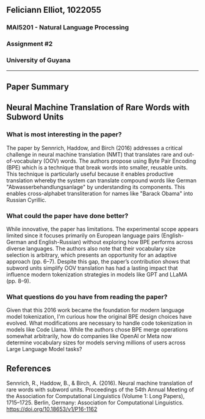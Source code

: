 ## Feliciann Elliot, 1022055
### MAI5201 - Natural Language Processing
### Assignment #2
### University of Guyana
---

## Paper Summary

## Neural Machine Translation of Rare Words with Subword Units


### What is most interesting in the paper?
The paper by Sennrich, Haddow, and Birch (2016) addresses a critical challenge in neural machine translation (NMT) that translates rare and out-of-vocabulary (OOV) words. The authors propose using Byte Pair Encoding (BPE) which is a technique that break words into smaller, reusable units. This technique is particularly useful because it enables productive translation whereby the system can translate compound words like German "Abwasserbehandlungsanlage" by understanding its components. This enables cross-alphabet transliteration for names like "Barack Obama" into Russian Cyrillic.

### What could the paper have done better?
While innovative, the paper has limitations. The experimental scope appears limited since it focuses primarily on European language pairs (English-German and English-Russian) without exploring how BPE performs across diverse languages. The authors also note that their vocabulary size selection is arbitrary, which presents an opportunity for an adaptive approach (pp. 6–7). Despite this gap, the paper’s contribution shows that subword units simplify OOV translation has had a lasting impact that influence modern tokenization strategies in models like GPT and LLaMA (pp. 8–9).

### What questions do you have from reading the paper?
Given that this 2016 work became the foundation for modern language model tokenization, I'm curious how the original BPE design choices have evolved. What modifications are necessary to handle code tokenization in models like Code Llama. While the authors chose BPE merge operations somewhat arbitrarily, how do companies like OpenAI or Meta now determine vocabulary sizes for models serving millions of users across Large Language Model tasks?

## References
Sennrich, R., Haddow, B., & Birch, A. (2016). Neural machine translation of rare words with subword units. Proceedings of the 54th Annual Meeting of the Association for Computational Linguistics (Volume 1: Long Papers), 1715–1725. Berlin, Germany: Association for Computational Linguistics. https://doi.org/10.18653/v1/P16-1162
